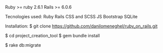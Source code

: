 Ruby >= ruby 2.6.1
Rails >= 6.0.6


Tecnologies used:
Ruby
Rails
CSS and SCSS
JS
Bootstrap
SQLite

Installation:
$ git clone https://github.com/danilomeneghel/ruby_on_rails.git

$ cd project_creation_tool
$ gem bundle install

$ rake db:migrate
